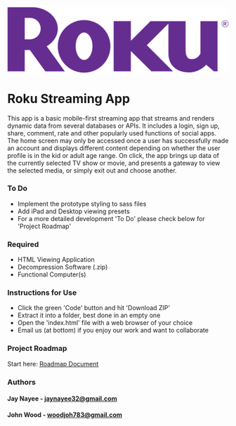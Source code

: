 ![rokuLogoWide](assets/readmeLogo.png "Roku Logo")
# Roku Streaming App

This app is a basic mobile-first streaming app that streams and renders dynamic data from several databases or APIs. It includes a login, sign up, share, comment, rate and other popularly used functions of social apps. The home screen may only be accessed once a user has successfully made an account and displays different content depending on whether the user profile is in the kid or adult age range. On click, the app brings up data of the currently selected TV show or movie, and presents a gateway to view the selected media, or simply exit out and choose another.

### To Do

- Implement the prototype styling to sass files
- Add iPad and Desktop viewing presets
- For a more detailed development 'To Do' please check below for 'Project Roadmap'

### Required

- HTML Viewing Application
- Decompression Software (.zip)
- Functional Computer(s)

### Instructions for Use

- Click the green 'Code' button and hit 'Download ZIP'
- Extract it into a folder, best done in an empty one
- Open the 'index.html' file with a web browser of your choice
- Email us (at bottom) if you enjoy our work and want to collaborate

### Project Roadmap

Start here: [Roadmap Document](https://docs.google.com/document/d/1XvLoM3WDKcM0z8NsTtYCMZSgUkxdRZ1US3o8SnxdTzQ/edit?usp=sharing)

### Authors

#### Jay Nayee - jaynayee32@gmail.com

#### John Wood - woodjoh783@gmail.com


